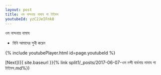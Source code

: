 ```yaml
---
layout: post
title: ওম নান্দনায় নামায গা টাইমস
youtubeId: yzC2JeIFnk8
---
```

 
 
 ওম নান্দনায় নামায  
 
 -  যিনি আমাদের সুখী করেন 
 
  
 
  
 
 
 
 
 
 


{% include youtubePlayer.html id=page.youtubeId %}
 
[Next]({{ site.baseurl }}{% link  split1/_posts/2017-06-07-ওম নন্দী বার্ধনায় নামায গা টাইমস.md%})
 
